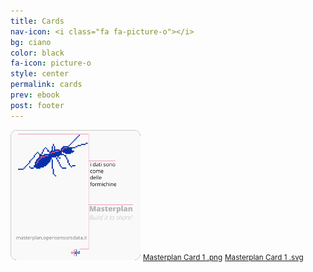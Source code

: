 ```yaml
---
title: Cards
nav-icon: <i class="fa fa-picture-o"></i>
bg: ciano
color: black
fa-icon: picture-o
style: center
permalink: cards
prev: ebook
post: footer
---
```


![Masterplan Card 1](img/masterplan_cards/masterplan_card_1_mini.png)
<small><i class="fa fa-download"></i> [Masterplan Card 1 .png](img/masterplan_cards/masterplan_card_1.png)</small>
<small><i class="fa fa-download"></i> [Masterplan Card 1 .svg](img/masterplan_cards/masterplan_card_1.svg)</small>